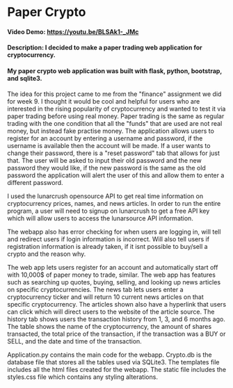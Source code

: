 # Paper Crypto
#### Video Demo:  https://youtu.be/BLSAk1-_JMc
#### Description: I decided to make a paper trading web application for cryptocurrency.

#### My paper crypto web application was built with flask, python, bootstrap, and sqlite3.

 The idea for this project came to me from the "finance" assignment we did for week 9. I thought it would be cool and 
 helpful for users who are interested in the rising popularity of cryptocurrency and wanted to test it via paper trading
 before using real money. Paper trading is the same as regular trading with the one condition that all the "funds" that are
 used are not real money, but instead fake practise money.
 The application allows users to register for an account by entering a username and password, if the username is available then the 
 account will be made. 
 If a user wants to change their password, there is a "reset password" tab that allows for just that. The user will be asked
 to input their old password and the new password they would like, if the new password is the same as the old password the application
 will alert the user of this and allow them to enter a different password.

 I used the lunarcrush opensource API to get real time information on cryptocurrency prices, names, and news articles.
 In order to run the entire program, a user will need to signup on lunarcrush to get a free API key which will allow users
 to access the lunarsource API information.

 The webapp also has error checking for when users are logging in, will tell and redirect users if login information is incorrect.
 Will also tell users if registration information is already taken, if it isnt possible to buy/sell a crypto and the reason why.

 The web app lets users register for an account and automatically start off with 10,000$ of paper money to trade, similar.
 The web app has features such as searching up quotes, buying, selling, and looking up news articles on specific cryptocurrencies.
 The news tab lets users enter a cryptocurrency ticker and will return 10 current news articles on that specific cryptocurrency.
 The articles shown also have a hyperlink that users can click which will direct users to the website of the article source.
 The history tab shows users the transaction history from 1, 3, and 6 months ago. The table shows the name of the cryptocurrency,
 the amount of shares transacted, the total price of the transaction, if the transaction was a BUY or SELL, and the date and time
 of the transaction.

 Application.py contains the main code for the webapp.
 Crypto.db is the database file that stores all the tables used via SQLite3.
 The templates file includes all the html files created for the webapp.
 The static file includes the styles.css file which contains any styling alterations.
